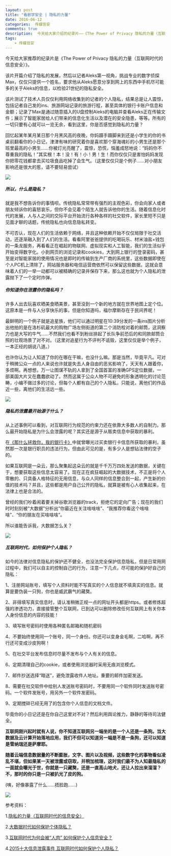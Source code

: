 ```yaml
---  
layout: post  
title: "看剧学安全 | 隐私的力量"
date: 2016-06-12
categories:  传媒信安     
comments: true
description:  今天给大家介绍的纪录片——《The Power of Privacy 隐私的力量（互联网时代的信息安全）》。
tags:
    - 传媒信安
---  
```

今天给大家推荐的纪录片是《The Power of Privacy 隐私的力量（互联网时代的信息安全）》。

该片开篇介绍了隐私的发展，然后以记者Aleks第一视角，挑战专业的数字侦探Max，仅仅只提供一个姓名，要求他从Aleks愿意分享到网上的东西中手机尽可能多的关于Aleks的信息，以检验21世纪的隐私安全。

该片测试了技术人员仅仅利用网络收集到的记者的个人隐私，结果总是让人震惊，包括记者自己发的ins、旅游网站记录的旅游行程，甚至具体的银行卡账户信息和金额；记录了Max是通过随意插入的U盘控制Aleks的电脑并查看Aleks​正在传输文件；展示了智能家居给人们带来的信息化生活以及潜在的安全隐患，等等。所有的一切只要有心就可以一览无余，看到这里，你是否感觉到隐私的力量？

回忆起某年某月某日那个月黑风高的夜晚，你妈蹑手蹑脚来到还是小学生的你的书桌前翻看你的小日记，津津有味的研究着你是喜欢那个穿海魂衫的小男生还是那个班里最高的小男生……你被灯光亮醒了，震惊，恐慌，恼羞成怒地说：“妈妈你不尊重我的隐私！”其实根！本！没！有！小！男！生！而你仅仅只是害怕妈妈发现你把零花钱都拿去买垃圾食品吃掉了会生气。（这里仅仅只是个例子……对小朋友影响还是很大的惹，请不要轻易尝试）

![](http://127.0.0.1:4000//resources/images/u1.jpg) 

##### 所以，什么是隐私？

就是我不想告诉你的事情呗。传统隐私常常带有强烈的主观色彩，你会向家人或者朋友倾诉你的喜怒哀乐，但你不会见着个陌生人就告诉他你的生活。随着信息化时代的发展，人与人之间的交际平台开始流行各种各样的社交软件，家长里短不只是见面才聊的话题，传统隐私也向信息隐私转变。

不可否认，现在人们的生活依赖于网络，并且这种依赖开始不仅仅局限于社交活动，还逐渐融入到了人们的生活。看看阿里爸爸提供的吃喝玩乐、材米油盐+钱包的一条龙服务，再看看正在崛起的物联网、虚拟现实和人工智能，我们的生活似乎开始变得数字化。小到网页的浏览记录和cookies，大到网上银行的登录密码，甚至是对智能家居的使用情况也是即时的传输到生产厂商的系统里，这些数据即使在个人PC机上清除了，网站服务器和电信运营商依然可以保留这些数据，这就会意味着人们的一举一动都可以被精确的记录并保存下来，那么这也就为个人隐私的泄露抛下了一个定时炸弹。

##### 你知道你在泄露你的隐私吗？

许多人出去玩喜欢晒美食晒美景，甚至没到一个新的地方就在世界地图上定个位。这原本是一件与人分享快乐的事，但是你知道吗，福尔摩斯存在于民间界呢！


最鲜明的一个例子就是追星族，他们可以通过明星在10:39分发的一条ins图片分析出他拍的是在洛杉矶最大的购物广场左侧街道的第二个消防栓对着的邮筒，这洞察力也是大写的牛气……不然我们也看不到粉丝排起了长队争前恐后的和同款邮筒合照的壮观场景了对不对。（这里对追星行为不评判不诋毁，这里仅仅是举个例子，一本正经的胡说八道。）

也许你认为让人知道了你的在哪在干嘛，也没什么嘛。那是当然，毕竟平凡。可对于稍微公众一点的人来说也许就是失去人身自由的恶劣影响了，天天有人跟着你，多烦啊。再想想，万一让图谋不轨的人拿到了全国首富的准确GPS定位数据，一部美国大片又在蠢蠢欲动了。然而这属于公众人物不可避免的形象透明化的讨论范畴，小编不做过多的讨论，但每个人都有自己的个人隐私，只能说，离他们的作品近一些，离他们的生活远一些。

![](http://127.0.0.1:4000//resources/images/u2.png) 

##### 隐私的泄露最开始源于什么？

从上述事例可以看到，对互联网行为规范的约束力还在依靠大多数人的自制力。那么最开始隐私是为什么会泄露的呢？其实还是源于从贩卖信息中获取的暴利。

在[《那什么拯救你，我的银行卡》](https://sec.cuc.edu.cn/CUCIS/post/bank-card)中就曾曝光过买卖银行卡信息所获取的暴利，虽然那一次是银行职员的违法行为，但由此可见的是，有多少人是想钻法律的空子的。

如果互联网是一朵云，那么聚集起这朵云的就是千千万万四处发送的数据，关键在于，想要获取这些信息太容易了。现在正在疯狂崛起的大数据技术，不正是将个人零散的、只具备人格特征的无用信息，与众人同样的信息整合到一起，产生新的价值的技术吗？并且，这些都是用户自己公开的隐私，就算是被有心人收集起来，在法律上也是合法的。

曾经的我们吵着闹着要关掉谷歌浏览器的track，拒绝它的定向广告；现在的我们时时刻刻被“大数据”分析出“你最近在关注啥啥啥”、“我推荐你看这个啥啥啥”、“你的朋友在买啥啥啥”。

所以谁能告诉我，大数据怎么关？

![](http://127.0.0.1:4000//resources/images/u3.jpg) 

##### 互联网时代，如何保护个人隐私？

如今的法律对信息隐私的保护还不健全，也没法完全保护信息隐私，但是日常用网过程中，我们可以自主的控制自己的行为，注意一下几点，尽可能的保护好自己的隐私：

1、注册网站账号，填写个人资料时能不写真实的个人信息就不填真实的信息。就算是要伪装一只狗，你也是威武霸气的藏獒。

2、非得填写真实信息时，请认准稍微正规一点的网址开头都是https。或者修炼超强的渗透功力，直接接管整个互联网，已到达可以删除修改任何互联网上有关你本人身份信息的内容的技能！

3、填写账号密码时使用各种匿名邮箱和随机密码

4、不要始终使用同一个账号，同一个身份。你还可以变身金毛啊，二哈啊，再不行还可变成沙皮狗啊！

5、在社交平台发布信息时尽量不发布与个人有关的信息。

6、定期清理自己的cookie，或者使用浏览器时采用无痕浏览模式。

7、邮件抄送选择“暗送”，避免泄露收件人地址。重要的邮件加密发送。

8、需要在社交软件中给别人发送账号密码时，不要用同一个软件同时发送账号密码。一个软件发账号，用另外一个软件发密码。

9、定期搅碎已经无用了的包含你个人信息的文档文件。

毕竟你的小日记还是在你自己这里对不对？然后利用舆论推力，静静的等待司法健全。

**互联网刚兴起时就有人说，你不知道互联网另一端坐的是一个人还是一条狗。当大数据及云计算开始落地应用，我们不但可以知道另一端是不是一条狗，还可以知道是雪纳瑞还是萨摩耶。**

**随着云端信息数据量的不断膨胀，文字、图片以及视频，这些数字化的事物看似凌乱不堪，但如果某一天被泄露或窃取，并稍加梳理，这时我们最不为人知最隐私的一面就会曝光于世，你就是一只藏獒，还是一直高山地犬，还让人拉出来溜溜？不，那时的你只是一只被扒光了皮的狗。**

(咦，好像暴露了什么……捂脸跑……)

![](http://127.0.0.1:4000//resources/images/u4.jpg) 

参考资料：

1.[隐私的力量（互联网时代的信息安全）](http://www.bilibili.com/video/av3905350/)

2.[大数据时代如何保护个体隐私？](http://sl.china.com.cn/2016/0314/7954.shtml)

3.[互联网时代为何会被“人肉” 如何保护个人信息安全？](http://toutiao.com/i6251094507257856513/)

4.[2015十大信息泄露事件 互联网时代如何保护个人隐私？](http://toutiao.com/i6232110024785658369/)